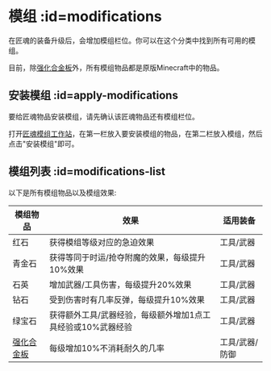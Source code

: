# 模组 :id=modifications

在匠魂的装备升级后，会增加模组栏位。你可以在这个分类中找到所有可用的模组。

目前，除[强化合金板](./Materials#reinforced-plate)外，所有模组物品都是原版Minecraft中的物品。

## 安装模组 :id=apply-modifications

要给匠魂物品安装模组，请先确认该匠魂物品还有模组栏位。

打开[匠魂模组工作站](./Workstations#tinkers-mod-station)，在第一栏放入要安装模组的物品，在第二栏放入模组，然后点击"安装模组"即可。

## 模组列表 :id=modifications-list

以下是所有模组物品以及模组效果:

| 模组物品 | 效果 | 适用装备 |
| -- | -- | -- |
| 红石 | 获得模组等级对应的急迫效果 | 工具/武器 |
| 青金石 | 获得等同于时运/抢夺附魔的效果，每级提升10%效果 | 工具/武器 |
| 石英 | 增加武器/工具伤害，每级提升20%效果 | 工具/武器 |
| 钻石 | 受到伤害时有几率反弹，每级提升10%效果 | 工具/武器 |
| 绿宝石 | 获得额外工具/武器经验，每级额外增加1点工具经验或10%武器经验 | 工具/武器 |
| [强化合金板](./Materials#reinforced-plate) | 每级增加10%不消耗耐久的几率 | 工具/武器/防御 |
